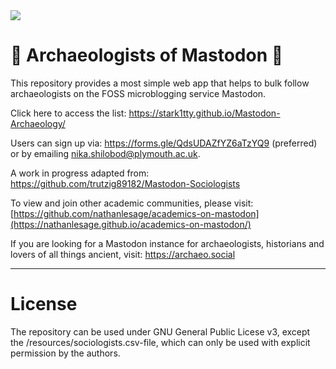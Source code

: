 <img src=https://upload.wikimedia.org/wikipedia/commons/thumb/d/d5/Tassili_-_elephant_%28or_Mastodon_-_notice_the_hunters_around_him%29.jpg/320px-Tassili_-_elephant_%28or_Mastodon_-_notice_the_hunters_around_him%29.jpg>

# 🗿 Archaeologists of Mastodon 🔬

This repository provides a most simple web app that helps to bulk follow archaeologists on the FOSS microblogging service Mastodon. 

Click here to access the list: https://stark1tty.github.io/Mastodon-Archaeology/

Users can sign up via: https://forms.gle/QdsUDAZfYZ6aTzYQ9 (preferred) or by emailing nika.shilobod@plymouth.ac.uk.

A work in progress adapted from: https://github.com/trutzig89182/Mastodon-Sociologists

To view and join other academic communities, please visit: [https://github.com/nathanlesage/academics-on-mastodon](https://nathanlesage.github.io/academics-on-mastodon/)

If you are looking for a Mastodon instance for archaeologists, historians and lovers of all things ancient, visit: https://archaeo.social

---

# License

The repository can be used under GNU General Public Licese v3, except the /resources/sociologists.csv-file, which can only be used with explicit permission by the authors.
